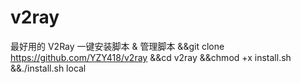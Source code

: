# v2ray
最好用的 V2Ray 一键安装脚本 &amp; 管理脚本
&&git clone https://github.com/YZY418/v2ray
&&cd v2ray
&&chmod +x install.sh
&&./install.sh local
